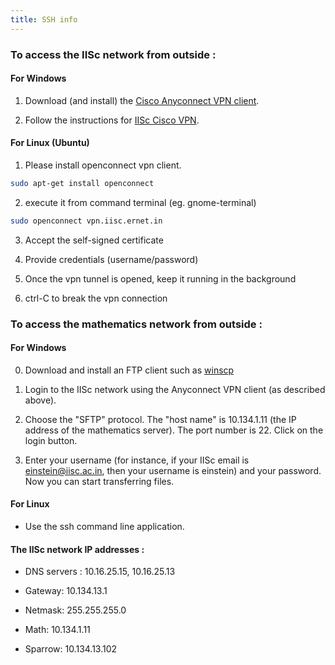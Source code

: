 ```yaml
---
title: SSH info
---
```

### To access the IISc network from outside :

#### For Windows

1. Download (and install) the [Cisco Anyconnect VPN client](https://www1.aps.anl.gov/information-technology/remote-access/vpn-downloads).

2. Follow the instructions for [IISc Cisco VPN](http://nitss.iisc.ac.in/?p=256).

#### For Linux (Ubuntu)

1. Please install openconnect vpn client.
```bash
sudo apt-get install openconnect
```

2. execute it from command terminal (eg. gnome-terminal)
```bash
sudo openconnect vpn.iisc.ernet.in
```

3. Accept the self-signed certificate

4. Provide credentials (username/password)

5. Once the vpn tunnel is opened, keep it running in the background

6. ctrl-C to break the vpn connection

### To access the mathematics network from outside  :

#### For Windows

0. Download and install an FTP client such as [winscp](https://winscp.net/eng/index.php)

1. Login to the IISc network using the Anyconnect VPN client (as described above).

2. Choose the "SFTP" protocol. The "host name" is 10.134.1.11 (the IP address of the mathematics server). The port number is 22. Click on the login button.

3. Enter your username (for instance, if your IISc email is einstein@iisc.ac.in, then  your username is einstein) and your password. Now you can start transferring files.

#### For Linux

* Use the ssh command line application.


#### The IISc network IP addresses :

* DNS servers : 10.16.25.15, 10.16.25.13

* Gateway: 10.134.13.1

* Netmask: 255.255.255.0

* Math: 10.134.1.11

* Sparrow: 10.134.13.102
